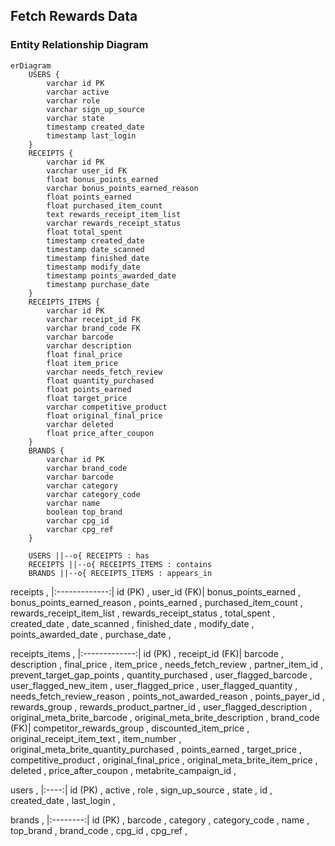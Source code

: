## Fetch Rewards Data  
### Entity Relationship Diagram  

```mermaid
erDiagram
    USERS {
        varchar id PK
        varchar active
        varchar role
        varchar sign_up_source
        varchar state
        timestamp created_date
        timestamp last_login
    }
    RECEIPTS {
        varchar id PK
        varchar user_id FK
        float bonus_points_earned
        varchar bonus_points_earned_reason
        float points_earned
        float purchased_item_count
        text rewards_receipt_item_list
        varchar rewards_receipt_status
        float total_spent
        timestamp created_date
        timestamp date_scanned
        timestamp finished_date
        timestamp modify_date
        timestamp points_awarded_date
        timestamp purchase_date
    }
    RECEIPTS_ITEMS {
        varchar id PK
        varchar receipt_id FK
        varchar brand_code FK
        varchar barcode
        varchar description
        float final_price
        float item_price
        varchar needs_fetch_review
        float quantity_purchased
        float points_earned
        float target_price
        varchar competitive_product
        float original_final_price
        varchar deleted
        float price_after_coupon
    }
    BRANDS {
        varchar id PK
        varchar brand_code
        varchar barcode
        varchar category
        varchar category_code
        varchar name
        boolean top_brand
        varchar cpg_id
        varchar cpg_ref
    }

    USERS ||--o{ RECEIPTS : has
    RECEIPTS ||--o{ RECEIPTS_ITEMS : contains
    BRANDS ||--o{ RECEIPTS_ITEMS : appears_in
```



receipts ,
|:-------------:|
id (PK) ,
user_id (FK)|
bonus_points_earned ,
bonus_points_earned_reason ,
points_earned ,
purchased_item_count ,
rewards_receipt_item_list ,
rewards_receipt_status ,
total_spent ,
created_date ,
date_scanned ,
finished_date ,
modify_date ,
points_awarded_date ,
purchase_date ,


receipts_items ,
|:-------------:|
id (PK) ,
receipt_id  (FK)|
barcode ,
description ,
final_price ,
item_price ,
needs_fetch_review ,
partner_item_id ,
prevent_target_gap_points ,
quantity_purchased ,
user_flagged_barcode ,
user_flagged_new_item ,
user_flagged_price ,
user_flagged_quantity ,
needs_fetch_review_reason ,
points_not_awarded_reason ,
points_payer_id ,
rewards_group ,
rewards_product_partner_id ,
user_flagged_description ,
original_meta_brite_barcode ,
original_meta_brite_description ,
brand_code  (FK)|
competitor_rewards_group ,
discounted_item_price ,
original_receipt_item_text ,
item_number ,
original_meta_brite_quantity_purchased ,
points_earned ,
target_price ,
competitive_product ,
original_final_price ,
original_meta_brite_item_price ,
deleted ,
price_after_coupon ,
metabrite_campaign_id ,

users ,
|:----:|
id (PK) ,
active ,
role ,
sign_up_source ,
state ,
id ,
created_date ,
last_login ,

brands ,
|:--------:|
id (PK) ,
barcode ,
category ,
category_code ,
name ,
top_brand ,
brand_code ,
cpg_id ,
cpg_ref ,